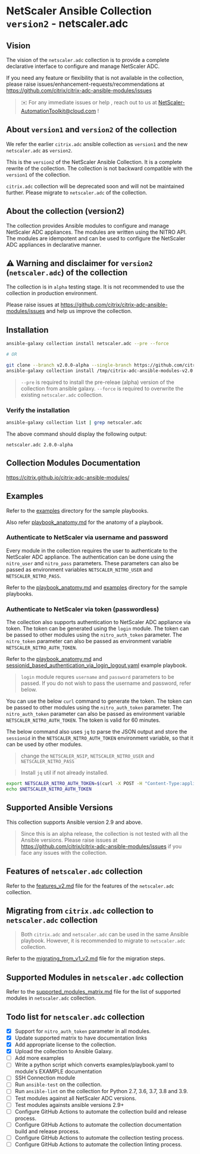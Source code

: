 # NetScaler Ansible Collection `version2` - netscaler.adc

## Vision

The vision of the `netscaler.adc` collection is to provide a complete declarative interface to configure and manage NetScaler ADC.

If you need any feature or flexibility that is not available in the collection, please raise issues/enhancement-requests/recommendations at <https://github.com/citrix/citrix-adc-ansible-modules/issues>

> :envelope: For any immediate issues or help , reach out to us at <NetScaler-AutomationToolkit@cloud.com> !

## About `version1` and `version2` of the collection

We refer the earlier `citrix.adc` ansible collection as `version1` and the new `netscaler.adc` as `version2`.

This is the `version2` of the NetScaler Ansible Collection. It is a complete rewrite of the collection. The collection is not backward compatible with the `version1` of the collection.

`citrix.adc` collection will be deprecated soon and will not be maintained further. Please migrate to `netscaler.adc` of the collection.

## About the collection (version2)

The collection provides Ansible modules to configure and manage NetScaler ADC appliances. The modules are written using the NITRO API. The modules are idempotent and can be used to configure the NetScaler ADC appliances in declarative manner.

## :warning: Warning and disclaimer for `version2` (`netscaler.adc`) of the collection

The collection is in `alpha` testing stage. It is not recommended to use the collection in production environment.

Please raise issues at <https://github.com/citrix/citrix-adc-ansible-modules/issues> and help us improve the collection.

## Installation

```bash
ansible-galaxy collection install netscaler.adc --pre --force

# OR

git clone --branch v2.0.0-alpha --single-branch https://github.com/citrix/citrix-adc-ansible-modules.git /tmp/citrix-adc-ansible-modules-v2.0.0-alpha
ansible-galaxy collection install /tmp/citrix-adc-ansible-modules-v2.0.0-alpha --force
```

> `--pre` is required to install the pre-releae (alpha) version of the collection from ansible galaxy.
> `--force` is required to overwrite the existing `netscaler.adc` collection.

### Verify the installation

```bash
ansible-galaxy collection list | grep netscaler.adc
```

The above command should display the following output:

```text
netscaler.adc 2.0.0-alpha
```

## Collection Modules Documentation

<https://citrix.github.io/citrix-adc-ansible-modules/>

## Examples

Refer to the [examples](examples) directory for the sample playbooks.

Also refer [playbook_anatomy.md](playbook_anatomy.md) for the anatomy of a playbook.

### Authenticate to NetScaler via username and password

Every module in the collection requires the user to authenticate to the NetScaler ADC appliance. The authentication can be done using the `nitro_user` and `nitro_pass` parameters. These parameters can also be passed as environment variables `NETSCALER_NITRO_USER` and `NETSCALER_NITRO_PASS`.

Refer to the [playbook_anatomy.md](playbook_anatomy.md) and [examples](examples) directory for the sample playbooks.

### Authenticate to NetScaler via token (passwordless)

The collection also supports authentication to NetScaler ADC appliance via token. The token can be generated using the `login` module. The token can be passed to other modules using the `nitro_auth_token` parameter. The `nitro_token` parameter can also be passed as environment variable `NETSCALER_NITRO_AUTH_TOKEN`.

Refer to the [playbook_anatomy.md](playbook_anatomy.md) and [sessionid_based_authentication_via_login_logout.yaml](examples/sessionid_based_authentication_via_login_logout.yaml) example playbook.

> `login` module requres `username` and `password` parameters to be passed. If you do not wish to pass the username and password, refer below.

You can use the below `curl` command to generate the token. The token can be passed to other modules using the `nitro_auth_token` parameter. The `nitro_auth_token` parameter can also be passed as environment variable `NETSCALER_NITRO_AUTH_TOKEN`. The token is valid for 60 minutes.

The below command also uses `jq` to parse the JSON output and store the `sessionid` in the `NETSCALER_NITRO_AUTH_TOKEN` environment variable, so that it can be used by other modules.

> change the `NETSCALER_NSIP`, `NETSCALER_NITRO_USER` and `NETSCALER_NITRO_PASS`

> Install `jq` util if not already installed.

```bash
export NETSCALER_NITRO_AUTH_TOKEN=$(curl -X POST -H "Content-Type:application/json" --insecure --silent https://NETSCALER_NSIP/nitro/v1/config/login -d '{"login":{"username":"NETSCALER_NITRO_USER", "password":"NETSCALER_NITRO_PASS"}}' | jq .sessionid)
echo $NETSCALER_NITRO_AUTH_TOKEN
```

## Supported Ansible Versions

This collection supports Ansible version 2.9 and above.

> Since this is an alpha release, the collection is not tested with all the Ansible versions. Please raise issues at <https://github.com/citrix/citrix-adc-ansible-modules/issues> if you face any issues with the collection.

## Features of `netscaler.adc` collection

Refer to the [features_v2.md](features_v2.md) file for the features of the `netscaler.adc` collection.

## Migrating from `citrix.adc` collection to `netscaler.adc` collection

> Both `citrix.adc` and `netscaler.adc` can be used in the same Ansible playbook. However, it is recommended to migrate to `netscaler.adc` collection.

Refer to the [migrating_from_v1_v2.md](migrating_from_v1_v2.md) file for the migration steps.

## Supported Modules in `netscaler.adc` collection

Refer to the [supported_modules_matrix.md](supported_modules_matrix.md) file for the list of supported modules in `netscaler.adc` collection.

## Todo list for `netscaler.adc` collection

- [x] Support for `nitro_auth_token` parameter in all modules.
- [x] Update supported matrix to have documentation links
- [x] Add appropriate license to the collection.
- [x] Upload the collection to Ansible Galaxy.
- [ ] Add more examples
- [ ] Write a python script which converts examples/playbook.yaml to module's EXAMPLE documentation
- [ ] SSH Connection module
- [ ] Run `ansible-test` on the collection.
- [ ] Run `ansible-lint` on the collection for Python 2.7, 3.6, 3.7, 3.8 and 3.9.
- [ ] Test modules against all NetScaler ADC versions.
- [ ] Test modules againsts ansible versions 2.9+
- [ ] Configure GitHub Actions to automate the collection build and release process.
- [ ] Configure GitHub Actions to automate the collection documentation build and release process.
- [ ] Configure GitHub Actions to automate the collection testing process.
- [ ] Configure GitHub Actions to automate the collection linting process.
